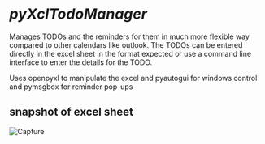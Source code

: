 # ***pyXclTodoManager***
Manages TODOs and the reminders for them in much more flexible way compared to other calendars like outlook.
The TODOs can be entered directly in the excel sheet in the format expected or use a command line interface to enter the details for the TODO.

Uses openpyxl to manipulate the excel and pyautogui for windows control and pymsgbox for reminder pop-ups

## snapshot of excel sheet
![Capture](https://user-images.githubusercontent.com/112823950/188328574-bddcc502-0ee4-43c4-8912-db60fc611777.PNG)
